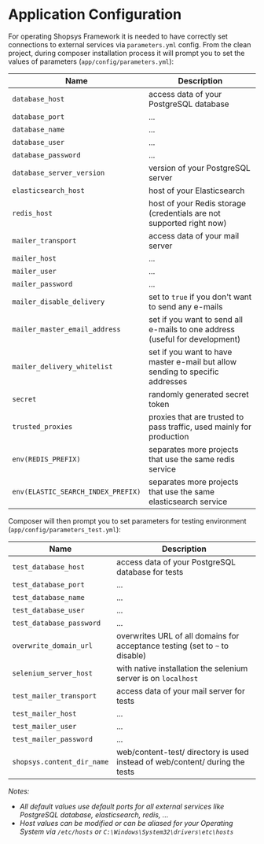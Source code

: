 # Application Configuration
For operating Shopsys Framework it is needed to have correctly set connections to external services via `parameters.yml` config.
From the clean project, during composer installation process it will prompt you to set the values of parameters (`app/config/parameters.yml`):

| Name                                     | Description                                                                   |
| ---------------------------------------- | ----------------------------------------------------------------------------- |
| `database_host`                          | access data of your PostgreSQL database                                       |
| `database_port`                          | ...                                                                           |
| `database_name`                          | ...                                                                           |
| `database_user`                          | ...                                                                           |
| `database_password`                      | ...                                                                           |
| `database_server_version`                | version of your PostgreSQL server                                             |
| `elasticsearch_host`                     | host of your Elasticsearch                                                    |
| `redis_host`                             | host of your Redis storage (credentials are not supported right now)          |
| `mailer_transport`                       | access data of your mail server                                               |
| `mailer_host`                            | ...                                                                           |
| `mailer_user`                            | ...                                                                           |
| `mailer_password`                        | ...                                                                           |
| `mailer_disable_delivery`                | set to `true` if you don't want to send any e-mails                           |
| `mailer_master_email_address`            | set if you want to send all e-mails to one address (useful for development)   |
| `mailer_delivery_whitelist`              | set if you want to have master e-mail but allow sending to specific addresses |
| `secret`                                 | randomly generated secret token                                               |
| `trusted_proxies`                        | proxies that are trusted to pass traffic, used mainly for production          |
| `env(REDIS_PREFIX)`                      | separates more projects that use the same redis service                       |
| `env(ELASTIC_SEARCH_INDEX_PREFIX)`       | separates more projects that use the same elasticsearch service               |

Composer will then prompt you to set parameters for testing environment (`app/config/parameters_test.yml`):

| Name                               | Description                                                                   |
| ---------------------------------- | ----------------------------------------------------------------------------- |
| `test_database_host`               | access data of your PostgreSQL database for tests                             |
| `test_database_port`               | ...                                                                           |
| `test_database_name`               | ...                                                                           |
| `test_database_user`               | ...                                                                           |
| `test_database_password`           | ...                                                                           |
| `overwrite_domain_url`             | overwrites URL of all domains for acceptance testing (set to `~` to disable)  |
| `selenium_server_host`             | with native installation the selenium server is on `localhost`                |
| `test_mailer_transport`            | access data of your mail server for tests                                     |
| `test_mailer_host`                 | ...                                                                           |
| `test_mailer_user`                 | ...                                                                           |
| `test_mailer_password`             | ...                                                                           |
| `shopsys.content_dir_name`         | web/content-test/ directory is used instead of web/content/ during the tests  |

*Notes:*
- *All default values use default ports for all external services like PostgreSQL database, elasticsearch, redis, ...*
- *Host values can be modified or can be aliased for your Operating System via `/etc/hosts` or `C:\Windows\System32\drivers\etc\hosts`*
